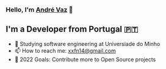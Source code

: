 ### Hello, I'm [André Vaz][website] 👋

## I'm a Developer from Portugal 🇵🇹
- 💾 Studying software engineering at Universiade do Minho
- 📫 How to reach me: xxfn14@gmail.com
- 🥅 2022 Goals: Contribute more to Open Source projects

[website]: https://xfn14.com
